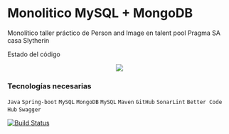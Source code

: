 # Monolitico MySQL + MongoDB

Monolítico taller práctico de Person and Image en talent pool Pragma SA casa Slytherin

Estado del código
<center>
<img src='https://bettercodehub.com/edge/badge/camiloleal06/Person_Image?branch=master'>
  </center>
  
<h3 dir="auto">Tecnologías necesarias</h3>
<p dir="auto"><code>Java</code> <code>Spring-boot</code> <code>MySQL</code> <code>MongoDB</code> <code>MySQL</code> <code>Maven</code> <code>GitHub</code> <code>SonarLint</code> <code>Better Code Hub</code> <code>Swagger</code></p>

[![Build Status](https://app.travis-ci.com/camiloleal06/Person_Image.svg?branch=master)](https://app.travis-ci.com/camiloleal06/Person_Image)
